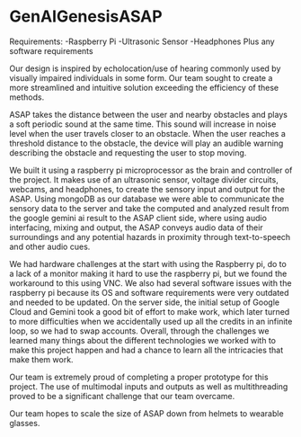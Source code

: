 # GenAIGenesisASAP

Requirements:
-Raspberry Pi
-Ultrasonic Sensor
-Headphones
Plus any software requirements 

Our design is inspired by echolocation/use of hearing commonly used by visually impaired individuals in some form. Our team sought to create a more streamlined and intuitive solution exceeding the efficiency of these methods. 

ASAP takes the distance between the user and nearby obstacles and plays a soft periodic sound at the same time. This sound will increase in noise level when the user travels closer to an obstacle. When the user reaches a threshold distance to the obstacle, the device will play an audible warning describing the obstacle and requesting the user to stop moving. 

We built it using a raspberry pi microprocessor as the brain and controller of the project. It makes use of an ultrasonic sensor, voltage divider circuits, webcams, and headphones, to create the sensory input and output for the ASAP. Using mongoDB as our database we were able to communicate the sensory data to the server and take the computed and analyzed result from the google gemini ai result to the ASAP client side, where using audio interfacing, mixing and output, the ASAP conveys audio data of their surroundings and any potential hazards in proximity through text-to-speech and other audio cues.

We had hardware challenges at the start with using the Raspberry pi, do to a lack of a monitor making it hard to use the raspberry pi, but we found the workaround to this using VNC. We also had several software issues with the raspberry pi because its OS and software requirements were very outdated and needed to be updated. On the server side, the initial setup of Google Cloud and Gemini took a good bit of effort to make work, which later turned to more difficulties when we accidentally used up all the credits in an infinite loop, so we had to swap accounts. Overall, through the challenges we learned many things about the different technologies we worked with to make this project happen and had a chance to learn all the intricacies that make them work.

Our team is extremely proud of completing a proper prototype for this project. The use of multimodal inputs and outputs as well as multithreading proved to be a significant challenge that our team overcame. 

Our team hopes to scale the size of ASAP down from helmets to wearable glasses. 
